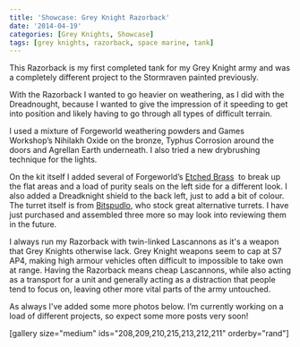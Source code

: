 ```yaml
---
title: 'Showcase: Grey Knight Razorback'
date: '2014-04-19'
categories: [Grey Knights, Showcase]
tags: [grey knights, razorback, space marine, tank]
---
```


This Razorback is my first completed tank for my Grey Knight army and was a completely different project to the Stormraven painted previously.

With the Razorback I wanted to go heavier on weathering, as I did with the Dreadnought, because I wanted to give the impression of it speeding to get into position and likely having to go through all types of difficult terrain.

I used a mixture of Forgeworld weathering powders and Games Workshop’s Nihilakh Oxide on the bronze, Typhus Corrosion around the doors and Agrellan Earth underneath. I also tried a new drybrushing technique for the lights.

On the kit itself I added several of Forgeworld’s [Etched Brass](http://www.forgeworld.co.uk/Warhammer-40000/Grey-Knights/ETCHED-BRASS-INQUISITION-AND-GREY-KNIGHTS.html)  to break up the flat areas and a load of purity seals on the left side for a different look. I also added a Dreadknight shield to the back left, just to add a bit of colour. The turret itself is from [Bitspudlo](http://web.archive.org/web/20140613143056/http://bitspudlo.com/), who stock great alternative turrets. I have just purchased and assembled three more so may look into reviewing them in the future.

I always run my Razorback with twin-linked Lascannons as it's a weapon that Grey Knights otherwise lack. Grey Knight weapons seem to cap at S7 AP4, making high armour vehicles often difficult to impossible to take own at range. Having the Razorback means cheap Lascannons, while also acting as a transport for a unit and generally acting as a distraction that people tend to focus on, leaving other more vital parts of the army untouched.

As always I've added some more photos below. I’m currently working on a load of different projects, so expect some more posts very soon!

[gallery size="medium" ids="208,209,210,215,213,212,211" orderby="rand"]
